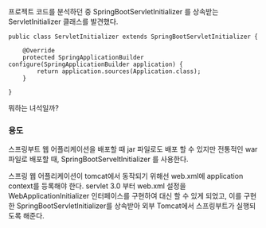 프로젝트 코드를 분석하던 중 SpringBootServletInitializer 를 상속받는 ServletInitializer 클래스를 발견했다.

```
public class ServletInitializer extends SpringBootServletInitializer {

	@Override
	protected SpringApplicationBuilder configure(SpringApplicationBuilder application) {
		return application.sources(Application.class);
	}

}
```

뭐하는 녀석일까?

### 용도

스프링부트 웹 어플리케이션을 배포할 때 jar 파일로도 배포 할 수 있지만 전통적인 war 파일로 배포할 때, SpringBootServeltInitializer 를 사용한다. 

스프링 웹 어플리케이션이 tomcat에서 동작되기 위해선 web.xml에 application context를 등록해야 한다.
servlet 3.0 부터 web.xml 설정을 WebApplicationInitializer 인터페이스를 구현하여 대신 할 수 있게 되었고, 이를 구현한 SpringBootServletInitializer를 상속받아 외부 Tomcat에서 스프링부트가 실행되도록 해준다.

